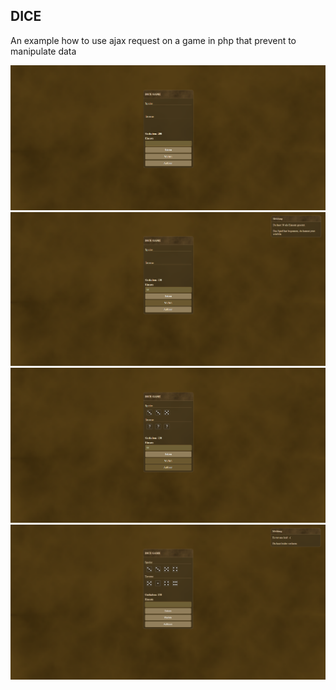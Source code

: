 ## DICE
An example how to use ajax request on a game in php that prevent to manipulate data

![image](https://github.com/Tolan87/dice/blob/main/dist/public/img/preview/dice_game_01.png)
![image](https://github.com/Tolan87/dice/blob/main/dist/public/img/preview/dice_game_02.png)
![image](https://github.com/Tolan87/dice/blob/main/dist/public/img/preview/dice_game_03.png)
![image](https://github.com/Tolan87/dice/blob/main/dist/public/img/preview/dice_game_04.png)
